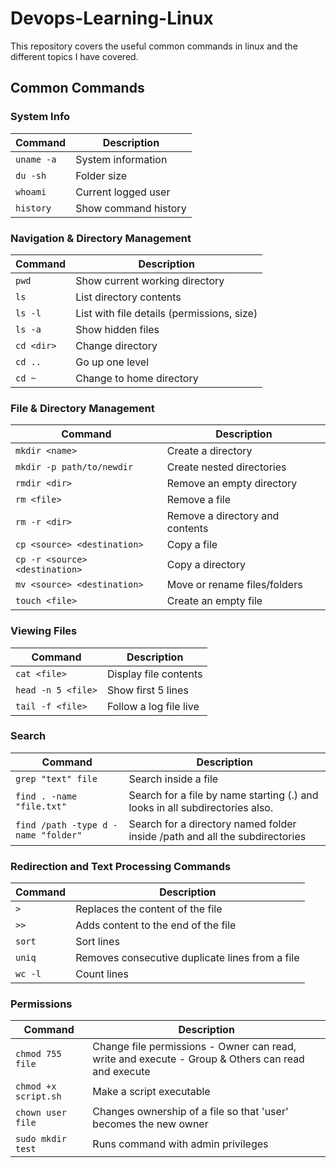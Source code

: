 # Devops-Learning-Linux
This repository covers the useful common commands in linux and the different topics I have covered.
## Common Commands
### System Info
| Command    | Description          |
| ---------- | -------------------- |
| `uname -a` | System information   |
| `du -sh`   | Folder size          |
| `whoami`   | Current logged user  |
| `history`  | Show command history |
### Navigation & Directory Management
| Command    | Description                                |
| ---------- | ------------------------------------------ |
| `pwd`      | Show current working directory             |
| `ls`       | List directory contents                    |
| `ls -l`    | List with file details (permissions, size) |
| `ls -a`    | Show hidden files                          |
| `cd <dir>` | Change directory                           |
| `cd ..`    | Go up one level                            |
| `cd ~`     | Change to home directory                       |
### File & Directory Management
| Command                   | Description                     |
| ------------------------- | ------------------------------- |
| `mkdir <name>`            | Create a directory              |
| `mkdir -p path/to/newdir` | Create nested directories       |
| `rmdir <dir>`             | Remove an empty directory       |
| `rm <file>`               | Remove a file                   |
| `rm -r <dir>`             | Remove a directory and contents |
| `cp <source> <destination>`         | Copy a file                     |
| `cp -r <source> <destination>`      | Copy a directory                |
| `mv <source> <destination>`         | Move or rename files/folders    |
| `touch <file>`            | Create an empty file            |
### Viewing Files
| Command            | Description            |
| ------------------ | ---------------------- |
| `cat <file>`       | Display file contents  |
| `head -n 5 <file>` | Show first 5 lines     |
| `tail -f <file>`   | Follow a log file live |
### Search
| Command                             | Description               |
| ----------------------------------- | ------------------------- |
| `grep "text" file`                  | Search inside a file      |
| `find . -name "file.txt"`           | Search for a file by name starting (.) and looks in all subdirectories also.|
| `find /path -type d -name "folder"` | Search for a directory named folder inside /path and all the subdirectories |
### Redirection and Text Processing Commands
| Command | Description                |  
| ------- | -------------------------- | 
| `>`     | Replaces the content of the file |                                
| `>>`    | Adds content to the end of the file      |                               
| `sort`  | Sort lines                 |                                
| `uniq`  | Removes consecutive duplicate lines from a file |                                
| `wc -l` | Count lines                |                               
### Permissions
| Command              | Description              |
| -------------------- | ------------------------ |
| `chmod 755 file`     | Change file permissions - Owner can read, write and execute - Group & Others can read and execute |
| `chmod +x script.sh` | Make a script executable |
| `chown user file`    | Changes ownership of a file so that 'user' becomes the new owner |
| `sudo mkdir test`    | Runs command with admin privileges |
